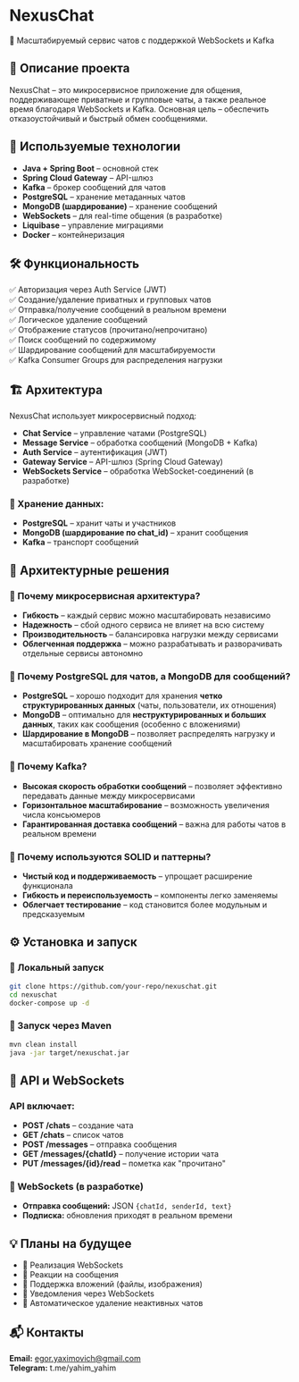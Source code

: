 # NexusChat

🚀 Масштабируемый сервис чатов с поддержкой WebSockets и Kafka

## 📖 Описание проекта
NexusChat – это микросервисное приложение для общения, поддерживающее приватные и групповые чаты, а также реальное время благодаря WebSockets и Kafka. Основная цель – обеспечить отказоустойчивый и быстрый обмен сообщениями.

## 🔧 Используемые технологии
- **Java + Spring Boot** – основной стек
- **Spring Cloud Gateway** – API-шлюз
- **Kafka** – брокер сообщений для чатов
- **PostgreSQL** – хранение метаданных чатов
- **MongoDB (шардирование)** – хранение сообщений
- **WebSockets** – для real-time общения (в разработке)
- **Liquibase** – управление миграциями
- **Docker** – контейнеризация

## 🛠 Функциональность
✅ Авторизация через Auth Service (JWT)  
✅ Создание/удаление приватных и групповых чатов  
✅ Отправка/получение сообщений в реальном времени  
✅ Логическое удаление сообщений  
✅ Отображение статусов (прочитано/непрочитано)  
✅ Поиск сообщений по содержимому  
✅ Шардирование сообщений для масштабируемости  
✅ Kafka Consumer Groups для распределения нагрузки  

## 🏗 Архитектура
NexusChat использует микросервисный подход:

- **Chat Service** – управление чатами (PostgreSQL)
- **Message Service** – обработка сообщений (MongoDB + Kafka)
- **Auth Service** – аутентификация (JWT)
- **Gateway Service** – API-шлюз (Spring Cloud Gateway)
- **WebSockets Service** – обработка WebSocket-соединений (в разработке)

### 📌 Хранение данных:
- **PostgreSQL** – хранит чаты и участников
- **MongoDB (шардирование по chat_id)** – хранит сообщения
- **Kafka** – транспорт сообщений

## 📜 Архитектурные решения
### 🔹 Почему микросервисная архитектура?
- **Гибкость** – каждый сервис можно масштабировать независимо
- **Надежность** – сбой одного сервиса не влияет на всю систему
- **Производительность** – балансировка нагрузки между сервисами
- **Облегченная поддержка** – можно разрабатывать и разворачивать отдельные сервисы автономно

### 🔹 Почему PostgreSQL для чатов, а MongoDB для сообщений?
- **PostgreSQL** – хорошо подходит для хранения **четко структурированных данных** (чаты, пользователи, их отношения)
- **MongoDB** – оптимально для **неструктурированных и больших данных**, таких как сообщения (особенно с вложениями)
- **Шардирование в MongoDB** – позволяет распределять нагрузку и масштабировать хранение сообщений

### 🔹 Почему Kafka?
- **Высокая скорость обработки сообщений** – позволяет эффективно передавать данные между микросервисами
- **Горизонтальное масштабирование** – возможность увеличения числа консьюмеров
- **Гарантированная доставка сообщений** – важна для работы чатов в реальном времени

### 🔹 Почему используются SOLID и паттерны?
- **Чистый код и поддерживаемость** – упрощает расширение функционала
- **Гибкость и переиспользуемость** – компоненты легко заменяемы
- **Облегчает тестирование** – код становится более модульным и предсказуемым

## ⚙️ Установка и запуск
### 🔹 Локальный запуск
```bash
git clone https://github.com/your-repo/nexuschat.git
cd nexuschat
docker-compose up -d
```

### 🔹 Запуск через Maven
```bash
mvn clean install
java -jar target/nexuschat.jar
```

## 📡 API и WebSockets
### API включает:
- **POST /chats** – создание чата
- **GET /chats** – список чатов
- **POST /messages** – отправка сообщения
- **GET /messages/{chatId}** – получение истории чата
- **PUT /messages/{id}/read** – пометка как "прочитано"

### 📡 WebSockets (в разработке)
- **Отправка сообщений:** JSON `{chatId, senderId, text}`
- **Подписка:** обновления приходят в реальном времени

## 💡 Планы на будущее
- 🔹 Реализация WebSockets
- 🔹 Реакции на сообщения
- 🔹 Поддержка вложений (файлы, изображения)
- 🔹 Уведомления через WebSockets
- 🔹 Автоматическое удаление неактивных чатов

## 📬 Контакты
**Email:** egor.yaximovich@gmail.com  
**Telegram:** t.me/yahim_yahim

